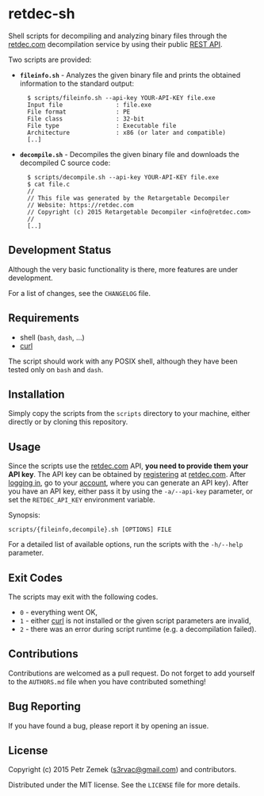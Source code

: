 retdec-sh
=========

Shell scripts for decompiling and analyzing binary files through the
[retdec.com](https://retdec.com) decompilation service by using their public
[REST API](https://retdec.com/api/).

Two scripts are provided:

* **`fileinfo.sh`** - Analyzes the given binary file and prints the obtained
  information to the standard output:

        $ scripts/fileinfo.sh --api-key YOUR-API-KEY file.exe
        Input file               : file.exe
        File format              : PE
        File class               : 32-bit
        File type                : Executable file
        Architecture             : x86 (or later and compatible)
        [..]

* **`decompile.sh`** - Decompiles the given binary file and downloads the
  decompiled C source code:

        $ scripts/decompile.sh --api-key YOUR-API-KEY file.exe
        $ cat file.c
		//
		// This file was generated by the Retargetable Decompiler
		// Website: https://retdec.com
		// Copyright (c) 2015 Retargetable Decompiler <info@retdec.com>
		//
        [..]

Development Status
------------------

Although the very basic functionality is there, more features are under
development.

For a list of changes, see the `CHANGELOG` file.

Requirements
------------

* shell (`bash`, `dash`, ...)
* [curl](http://curl.haxx.se/)

The script should work with any POSIX shell, although they have been tested
only on `bash` and `dash`.

Installation
------------

Simply copy the scripts from the `scripts` directory to your machine, either
directly or by cloning this repository.

Usage
-----

Since the scripts use the [retdec.com](https://retdec.com) API, **you need to
provide them your API key**. The API key can be obtained by
[registering](https://retdec.com/registration/) at
[retdec.com](https://retdec.com). After [logging
in](https://retdec.com/login/), go to your
[account](https://retdec.com/account/), where you can generate an API key).
After you have an API key, either pass it by using the `-a/--api-key`
parameter, or set the `RETDEC_API_KEY` environment variable.

Synopsis:

    scripts/{fileinfo,decompile}.sh [OPTIONS] FILE

For a detailed list of available options, run the scripts with the `-h/--help`
parameter.

Exit Codes
----------

The scripts may exit with the following codes.

* `0` - everything went OK,
* `1` - either [curl](http://curl.haxx.se/) is not installed or the given
  script parameters are invalid,
* `2` - there was an error during script runtime (e.g. a decompilation failed).

Contributions
-------------

Contributions are welcomed as a pull request. Do not forget to add yourself to
the `AUTHORS.md` file when you have contributed something!

Bug Reporting
-------------

If you have found a bug, please report it by opening an issue.

License
-------

Copyright (c) 2015 Petr Zemek (<s3rvac@gmail.com>) and contributors.

Distributed under the MIT license. See the `LICENSE` file for more details.
